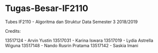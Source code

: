 # Tugas-Besar-IF2110
Tubes IF2110 - Algoritma dan Struktur Data
Semester 3 2018/2019

Credits:

13517124 - Arvin Yustin
13517031 - Karina Iswara
13517019 - Lydia Astrella Wiguna
13517148 - Nando Rusrin Pratama
13517142 - Saskia Imani
